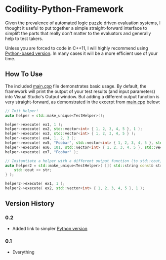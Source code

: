 # Codility-Python-Framework

Given the prevalence of automated logic puzzle driven evaluation systems, I thought it useful to put together a simple straight-forward interface to simplift the parts that really don't matter to the evaluators and generally help to test takers.

Unless you are forced to code in C++11, I will highly recommend using [Python-based version](Gazoo101/Codility-Python-Framework). In many cases it will be a more efficient use of your time.

## How To Use

The included [main.cpp](Codility-Cpp11-Framework/main.cpp) file demonstrates basic usage. By default, the framework will print the output of your test results (and input parameters) into Visual Studio's Output window. But adding a different output function is very straight-forward, as demonstrated in the excerpt from [main.cpp](Codility-Cpp11-Framework/main.cpp) below:

```C++
// Init Helper!
auto helper = std::make_unique<TestHelper>();

helper->execute( ex1, 1 );
helper->execute( ex2, std::vector<int> { 1, 2, 3, 4, 5 }, 1 );
helper->execute( ex3, std::vector<int> { 1, 2, 3, 4, 5 } );
helper->execute( ex4, 1, 2, 3 );
helper->execute( ex5, "Foobar", std::vector<int> { 1, 2, 3, 4, 5 }, std::vector<int> { 6, 7, 8, 9, 0 } );
helper->execute( ex6, 101, std::vector<int> { 1, 2, 3, 4, 5 }, std::vector<int> { 6, 7, 8, 9, 0 } );
helper->execute( ex7, "Foobar" );

// Instantiate a helper with a different output function (to std::cout)
auto helper2 = std::make_unique<TestHelper>( []( std::string const& str ) {
	std::cout << str;
} );

helper2->execute( ex1, 1 );
helper2->execute( ex2, std::vector<int> { 1, 2, 3, 4, 5 }, 1 );
```

## Version History


### 0.2

* Added link to simpler [Python version](Gazoo101/Codility-Python-Framework)

### 0.1

* Everything